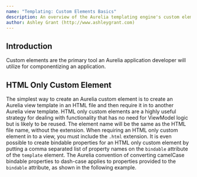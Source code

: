 ```yaml
---
name: "Templating: Custom Elements Basics"
description: An overview of the Aurelia templating engine's custom element functionality basics. Custom Elements are used to add custom components to Aurelia applications.
author: Ashley Grant (http://www.ashleygrant.com)
---
```

## Introduction

Custom elements are the primary tool an Aurelia application developer will utilize for componentizing an application.

## HTML Only Custom Element

The simplest way to create an Aurelia custom element is to create an Aurelia view template in an HTML file and then require it in to another Aurelia view template. HTML only custom elements are a highly useful strategy for dealing with functionality that has no need for ViewModel logic but is likely to be reused. The element name will be the same as the HTML file name, without the extension. When requiring an HTML only custom element in to a view, you must include the `.html` extension.  It is even possible to create bindable properties for an HTML only custom element by putting a comma separated list of property names on the `bindable` attribute of the `template` element. The Aurelia convention of converting camelCase bindable properties to dash-case applies to properties provided to the `bindable` attribute, as shown in the following example.

<code-listing heading="hello-world.html">
  <source-code lang="HTML">
    <template bindable="firstName, lastName">
      Hello, ${firstName} ${lastName}!
    </template>
  </source-code>
</code-listing>

<code-listing heading="app.html">
  <source-code lang="HTML">
    <template>
      <require from="./hello-world.html"></require>

      <hello-world first-name="Albert" last-name="Einstein"></hello-world>
    </template>
  </source-code>
</code-listing>

HTML only custom elements may require in other custom elements and attributes as well as utilizing any other view resource just like any other Aurelia component may. HTML only custom elements also support explicit two-way databinding for properties, though it is not possible to create properties that default to two-way databinding with HTML only custom elements. For that type of functionality, you will need to provide a ViewModel for your custom element.

The following example shows an Aurelia view utilizing two-way databinding to an example HTML only custom element. The example HTML only custom element itself requires in other custom elements, and utilizes two-way databinding to those custom elements. Note that it is possible to use the full power of Aurelia's templating engine from an HTML custom element, such as using the `debounce` binding behavior.

<code-listing heading="app.html">
  <source-code lang="HTML">
    <template>
      <require from="./example.html"></require>

      Hello, ${guest}!
      <example name.two-way="guest"></example>
    </template>
  </source-code>
</code-listing>

<code-listing heading="example.html">
  <source-code lang="HTML">
    <template bindable="name">
      <require from="./yes-or-no.html"></require>
      <require from="./say-goodbye.html"></require>

      <p>What is your name? <input type="text" value.bind="name & debounce"></p>
      <yes-or-no question="Are you leaving?" answer.two-way="sayGoodbye"></yes-or-no>
      <say-goodbye if.bind="sayGoodbye" name.bind="name"></say-goodbye>
    </template>
  </source-code>
</code-listing>

<code-listing heading="yes-or-no.html">
  <source-code lang="HTML">
    <template bindable="question, answer">
      <p>
        ${question} <input type="checkbox" checked.bind="answer">
      </p>
    </template>
  </source-code>
</code-listing>

<code-listing heading="say-goodbye.html">
  <source-code lang="HTML">
    <template bindable="name">
      Goodbye, ${name}!
    </template>
  </source-code>
</code-listing>

## Custom Element Basics

 Creating custom elements using Aurelia is extremely simple. Simply creating a JavaScript and HTML file pair with the same name is all that is necessary to create an Aurelia custom element. The HTML file must contain an Aurelia template wrapped in a `template` element. The JavaScript file must export a JavaScript class. Aurelia's standard naming convention for custom element VM classes is to append `CustomElement` to the end of the class name, e.g. `SecretMessageCustomElement`. Aurelia will take the JavaScript class name, strip `CustomElement` from the end, and convert it from InitCaps to dash-case for the custom element's name. Note that this means it is possible for the custom element name to not match the file name. Thus, it is recommended to name your custom element files to match the custom element name. It is acceptable to export more than one class from the JavaScript file for a custom element. Aurelia will use the first class exported from the file as the custom element's view-model (VM). Note that each instance of a custom element will receive its own separate VM instance.


Custom elements are not allowed to be self-closing. This means that `<secret-message />` will not work. When using a custom element, you must provide a closing tag as shown in `app.html` below.

 <code-listing heading="secret-message${context.language.fileExtension}">
  <source-code lang="ES 2016">
    export class SecretMessageCustomElement {
      secretMessage = 'Be sure to drink your Ovaltine!';
    }
  </source-code>
  <source-code lang="Typescript">
    export class SecretMessageCustomElement {
      secretMessage: string = 'Be sure to drink your Ovaltine!';
    }
  </source-code>
  <source-code lang="ES 2015">
    export class SecretMessageCustomElement {
      constructor() {
        this.secretMessage = 'Be sure to drink your Ovaltine!';
      }
    }
  </source-code>
</code-listing>

<code-listing heading="secret-message.html">
  <source-code lang="HTML">
    <template>
      ${secretMessage}
    </template>
  </source-code>
</code-listing>

<code-listing heading="app.html">
  <source-code lang="HTML">
    <template>
      <require from="./secret-message"></require>

      And now, it's time for a secret message: <secret-message></secret-message>
    </template>
  </source-code>
</code-listing>

It is also possible to explicitly name your custom element by using the `customElement` decorator on the VM class. Simply pass a string to this decorator with the exact name you wish to use for your custom element. Aurelia will not convert the string you pass it to dash-case. This means that `@customElement('SecretMessage')` is not converted to `secret-message` but to `secretmessage`. If any uppercase letters are passed to the decorator and development logging is enabled, Aurelia will log a message alerting you that it has lowercased the name. This is because the DOM is not case-sensitive. Thus you must be explicit about any dashes in the attribute name when using this decorator, e.g. `@customElement('secret-message')`.

Aurelia custom elements do not need to follow the naming conventions for Web Components custom elements. Namely, Aurelia allows you to create custom elements that do not have a dash in their name. This is because the Web Components specs reserve all single-word element names for the browser. Thus, you are free to create a `foo` custom element with Aurelia; however, it is recommended to refrain from creating single-world custom elements to avoid any chance of a possible naming clash in the future. Also, any Aurelia custom elements that are intended to be used as standalone Web Components custom elements MUST have a dash in their name.

Before we move on, let's discuss just how easy it is to create a custom element in Aurelia and the impact it has on Aurelia's naming conventions for custom element view-model classes. One capability of the Aurelia framework is that it can take components that were originally created for use as a page in an application and use them as custom elements. When this happens, Aurelia will use the component's VM class name, dash-case it and use that as the custom element's name. Let's say there is an Aurelia application that provides various pages, one of which is the `Contact` page. All it takes to use the `Contact` page as a custom element on any page in the application is to `require` it in to the view. At that point, it is available as the `contact` custom element in that view. It is even possible to provide bindable properties for the page that can be used when using the page as a custom element. This means that, if you wish, you may ignore the Aurelia naming convention for your custom elements. In the example above, we could have simply named the class `SecretMessage`. The custom element would still be named `secret-message`. Given this capability, it might be considered wise to utilize Aurelia's naming convention for custom elements or use the `customElement` decorator to be explicit when creating a component that is only meant to be used as a custom element and not as a standalone page.

## Bindable Properties

Any properties or functions of the VM class may be used for binding within the custom element's view; however, a custom element must specify the properties that will be bindable as attributes on the custom element. This is done by decorating each bindable property with the `bindable` decorator. The default binding mode for bindable properties is one-way. This means that a property value can be bound *in* to your custom element, but any changes the custom element makes to the property value will not be propogated *out* of the custom element. This default may be overridden, if needed, by passing a settings object to the `bindable` decorator with a property named `defaultBindingMode` set. This property should be set to one of the four `bindingMode` options: `oneTime`, `fromView`, `toView` / `oneWay`, or `twoWay`. Both `bindable` and `bindingMode` may be imported from the `aurelia-framework` module. Let's look at an example custom element with a bindable property that defaults to two-way binding.

 <code-listing heading="secret-message${context.language.fileExtension}">
  <source-code lang="ES 2016">
    import {bindable, bindingMode} from 'aurelia-framework';

    export class SecretMessageCustomElement {
      @bindable({ defaultBindingMode: bindingMode.twoWay }) message;
      @bindable allowDestruction = false;

      constructor() {
        setInterval(() => this.deleteMessage(), 10000);
      }

      deleteMessage() {
        if(this.allowDestruction === true) {
          this.message = '';
        }
      }
    }
  </source-code>
  <source-code lang="Typescript">
    import {bindable, bindingMode} from 'aurelia-framework';

    export class SecretMessageCustomElement {
      @bindable({ defaultBindingMode: bindingMode.twoWay }) message: string;
      @bindable allowDestruction: boolean = false;

      constructor() {
        setInterval(() => this.deleteMessage(), 10000);
      }

      deleteMessage() {
        if(this.allowDestruction === true) {
          this.message = '';
        }
      }
    }
  </source-code>
  <source-code lang="ES 2015">
    import {bindable, bindingMode, decorators} from 'aurelia-framework';

    export const SecretMessageCustomElement = decorators(
      bindable({ name: 'message', defaultBindingMode: bindingMode.twoWay }),
      bindable('allowDestruction')
    ).on(class {
      constructor() {
        this.allowDestruction = false;

        setInterval(() => this.deleteMessage(), 10000);
      }

      deleteMessage() {
        if(this.allowDestruction === true) {
          this.message = '';
        }
      }
    })
</source-code>
</code-listing>

<code-listing heading="secret-message.html">
  <source-code lang="HTML">
    <template>
      <p>
        Urgent, secret message: ${message}
      </p>
      <p>
        This message will ${allowDestruction === false ? 'not ' : '' } self-destruct in less than 10 seconds!
      </p>
    </template>
  </source-code>
</code-listing>

<code-listing heading="app.html">
  <source-code lang="HTML">
    <template>
      <require from="./secret-message"></require>

      <p>
        Secret Message: <input type="text" value.bind="message">
      </p>
      <p>
        Allow Message to Destruct? <input type="checkbox" checked.bind="allowDestruction">
      </p>
      <secret-message message.bind="message" allow-destruction.bind="allowDestruction" ></secret-message>
    </template>
  </source-code>
</code-listing>

In this example, the `secret-message` custom element will check every ten seconds to see if it needs to destroy (set to an empty string) the message it receives via databinding. When told to destroy the message, Aurelia's databinding system will update the bound property of the component using the custom element, thanks to the custom element specifying that this property's default binding mode is two-way. Thus, the text box will be cleared when the message "self destructs."  Of course, the component using the custom element is free to override this default by explicitly specifying the binding direction via the `one-way`, `two-way`, or `one-time` binding commands.

Whether a secret message that is only shown to the person who writes the message is very useful is for you to decide.

## Declarative Computed Values

As your application grows, custom elements get complicated and often values that are computed based on other values start to appear. This can be handled either by creating getters in your custom element view model, or by using Aurelia's `let` element. You can think of `let` like a declaration in a JavaScript expression. For instance, a name tag form example might consist of two input fields with values bound to view model properties `firstName` and `lastName`, like the following:

<code-listing heading="Interpolation">
  <source-code lang="HTML">
    <div>
      First name:
      <input value.bind="firstName">
      Last name:
      <input value.bind="lastName">
    </div>
    Full name is: "${firstName} ${lastName}"
  </source-code>
</code-listing>

Notice the expression `\${firstName} \${lastName}`. What if we want to use it somewhere else, or give it a more meaningful name like `fullName`? We have the option to react on change of either `firstName` or `lastName` and re-compute `fullName` in view model, or declare a getter that returns the combination of those values like the following examples:

<code-listing heading="Manual Computed">
  <source-code lang="ES 2016">
    export class App {
      @bindable firstName;
      @bindable lastName;

      // Aurelia convention, called after firstName has changed
      firstNameChanged(newFirstName: string) {
        this.fullName = `${newFirstName} ${this.lastName}`;
      }

      // Aurelia convention, called after firstName has changed
      lastNameChanged(newLastName: string) {
        this.fullName = `${this.firstName} ${newLastName}`;
      }
    }

    // Or with getter and `computedFrom` decorator
    export class App {
      @bindable firstName;
      @bindable lastName;

      @computedFrom('firstName', 'lastName')
      get fullName() {
        return `${this.firstName} ${this.lastName}`;
      }
    }
  </source-code>
  <source-code lang="TypeScript">
    export class App {
      @bindable firstName: string;
      @bindable lastName: string;

      fullName: string;

      // Aurelia convention, called after firstName has changed
      firstNameChanged(newFirstName: string) {
        this.fullName = `${newFirstName} ${this.lastName}`;
      }

      // Aurelia convention, called after firstName has changed
      lastNameChanged(newLastName: string) {
        this.fullName = `${this.firstName} ${newLastName}`;
      }
    }

    // Or with getter and `computedFrom` decorator
    export class App {
      @bindable firstName: string;
      @bindable lastName: string;

      @computedFrom('firstName', 'lastName')
      get fullName() {
        return `${this.firstName} ${this.lastName}`;
      }
    }
  </source-code>
</code-listing>

Aurelia provides a simpler way to achieve the above result, with the more declarative `let` element. Using the `let` element, the above example would be rewritten as:

Either using interpolation:

<code-listing heading="Declarative Computed via Interpolation">
  <source-code lang="HTML">
    <let full-name="${firstName} ${lastName}"></let>
    <div>
      First name:
      <input value.bind="firstName">
      Last name:
      <input value.bind="lastName">
    </div>
    Full name is: "${fullName}"
  </source-code>
</code-listing>

Or an expression:

<code-listing heading="Declarative Computed via Expression">
  <source-code lang="HTML">
    <let full-name.bind="firstName + ' ' + lastName"></let>
    <div>
      First name:
      <input value.bind="firstName">
      Last name:
      <input value.bind="lastName">
    </div>
    Full name is: "${fullName}"
  </source-code>
</code-listing>

And now after either `firstName` or `lastName` has changed, `fullName` is recomputed automatically and is ready to be used in other parts of the view.

Additionally, if there is a need to react to changes on both `fullName`, we can specify a special attribute `to-binding-context` on the `<let/>` element to notify bindings to assign the value to the binding context, which is your view model, instead of override context, which is your view.

<code-listing heading="Declarative Computed Context View">
  <source-code lang="HTML">
    <let to-binding-context full-name="${firstName} ${lastName}"></let>
    <div>
      First name:
      <input value.bind="firstName">
      Last name:
      <input value.bind="lastName">
    </div>
    Full name is: "${fullName}"
  </source-code>
</code-listing>

<code-listing heading="Declarative Computed Context View Model">
  <source-code lang="ES 2016">
    export class App {
      @bindable firstName;
      @bindable lastName;

      @observable fullName;

      // Aurelia convention, called after fullName has changed
      fullNameNameChanged(fullName) {
        // Do stuff with new full name
      }
    }
  </source-code>
  <source-code lang="TypeScript">
    export class App {
      @bindable firstName: string;
      @bindable lastName: string;

      @observable fullName: string;

      // Aurelia convention, called after fullName has changed
      fullNameNameChanged(fullName: string) {
        // Do stuff with new full name
      }
    }
  </source-code>
</code-listing>

## Surrogate Behaviors

Surrogate behaviors allow you to add attributes, event handlers, and bindings on the template element for a custom element. This can be extremely useful in many cases, but one particular area that it is helpful is with dealing with `aria` attributes to help add accessibility to your custom elements. When using surrogate behaviors, you add attributes to the template element for your custom element. These attributes will be placed on the custom element itself at runtime. For example, consider the view for a `my-button` custom element:


<code-listing heading="my-button.html">
  <source-code lang="HTML">
    <template role="button">
      <div>My Button</div>
    </template>
  </source-code>
</code-listing>

<code-listing heading="Template using `my-button` custom element">
  <source-code lang="HTML">
    <template>
      <require from="my-button"></require>

      <my-button></my-button>
    </template>
  </source-code>
</code-listing>

The `role="button"` attribute will automatically be set on the `my-button` element whenever it used in an Aurelia application. If you were to check your browser's Dev Tools while running a template that used the `my-buttom` custom element, you will see something that looks like the below

<code-listing heading="Template using `my-button` custom element">
  <source-code lang="HTML">
    <my-button class="au-target" au-target-id="1" role="button">
      <div>My Button</div>
    </my-button>
  </source-code>
</code-listing>

It is important to note that Surrogate Behaviors cannot be used with a custom element that is using the `@containerless` decorator discussed below as this decorator removes the wrapping custom element from the DOM, and thus there is nowhere for the Surrogate Behaviors to be placed.

## Basic Content Projection

So far, we've only talked about custom elements that look like `<custom-element attr.bind="vmProp"></custom-element>`. Now it's time to look at creating custom elements that have content inside them. Let's create a name tag custom element. When the `name-tag` element is used, it will take the name it will display as content in the element.

<code-listing heading="Custom Element Content Projection">
  <source-code lang="HTML">
    <name-tag>
      Ralphie
    </name-tag>
  </source-code>
</code-listing>

Aurelia custom elements utilize the "slot based" content projection standard from the Web Component specifications. Let's look at how this will work with our `name-tag` element. This custom element utilizes a single slot, so we simply need to add a `<slot></slot>` element in our template where we would like content to be projected.

<code-listing heading="name-tag.html">
  <source-code lang="HTML">
    <template>
      <div class="header">
        Hello, my name is
      </div>
      <div class="name">
        <slot></slot>
      </div>
    </template>
  </source-code>
</code-listing>

Aurelia will project the element's content in to the template where the `<slot></slot>` element is located.

## Decorators for Customizing Aurelia Custom Element Processing

There are lots of options that allow you to change how custom elements work. These are expressed by decorators added to the custom element's viewmodel or properties on the viewmodel.

* `@children(selector)` - Decorates a property to create an array on your class that has its items automatically synchronized based on a query selector against the element's immediate child content.
* `@child(selector)` - Decorates a property to create a reference to a single immediate child content element.
* `@processContent(false|Function)` - Tells the compiler that the element's content requires special processing. If you provide `false` to the decorator, the compiler will not process the content of your custom element. It is expected that you will do custom processing yourself. But, you can also supply a custom function that lets you process the content during the view's compilation. That function can then return true/false to indicate whether or not the compiler should also process the content. The function takes the following form `function(compiler, resources, node, instruction):boolean`
* `@useView(path)` - Specifies a different view to use.
* `@noView(dependencies?)` - Indicates that this custom element does not have a view and that the author intends for the element to handle its own rendering internally. This is extremely useful when "wrapping" legacy JavaScript widgets that programatically create their markup
* `@inlineView(markup, dependencies?)` - Allows the developer to provide a string that will be compiled into the view.
* `@useShadowDOM()` - Causes the view to be rendered in the ShadowDOM. When an element is rendered to ShadowDOM, a special `DOMBoundary` instance can optionally be injected into the constructor. This represents the shadow root.
* `@containerless()` - Causes the element's view to be rendered without the custom element container wrapping it. This cannot be used in conjunction with `@child`, `@children` or `@useShadowDOM` decorators. It also cannot be used with surrogate behaviors. Use sparingly.
* `@viewResources(...dependencies)` - Adds dependencies to the underlying View. Same as: `<require from="..."></require>`, but declared in the ViewModel. Arguments can either be strings with `moduleId`s, `Object`s with `src` and optionally `as` properties, or classes of the module to be included.
